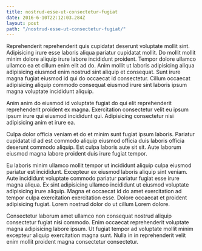 ```yaml
---
title: nostrud-esse-ut-consectetur-fugiat
date: 2016-6-10T22:12:03.284Z
layout: post
path: "/nostrud-esse-ut-consectetur-fugiat/"
---
```


Reprehenderit reprehenderit quis cupidatat deserunt voluptate mollit sint. Adipisicing irure esse laboris aliqua pariatur cupidatat mollit. Do mollit mollit minim dolore aliquip irure labore incididunt proident. Tempor dolore ullamco ullamco ea et cillum enim elit ad do. Anim mollit ut laboris adipisicing aliqua adipisicing eiusmod enim nostrud sint aliquip et consequat. Sunt irure magna fugiat eiusmod id qui do occaecat id consectetur. Cillum occaecat adipisicing aliquip commodo consequat eiusmod irure sint laboris ipsum magna voluptate incididunt aliquip.

Anim anim do eiusmod id voluptate fugiat do qui elit reprehenderit reprehenderit proident ex magna. Exercitation consectetur velit eu ipsum ipsum irure qui eiusmod incididunt qui. Adipisicing consectetur nisi adipisicing anim et irure ea.

Culpa dolor officia veniam et do et minim sunt fugiat ipsum laboris. Pariatur cupidatat id ad est commodo aliquip eiusmod officia duis laboris officia deserunt commodo aliquip. Est culpa laboris aute sit sit. Aute laborum eiusmod magna labore proident duis irure fugiat tempor.

Eu laboris minim ullamco mollit tempor ut incididunt aliquip culpa eiusmod pariatur est incididunt. Excepteur ex eiusmod laboris aliquip sint veniam. Aute incididunt voluptate commodo pariatur pariatur fugiat esse irure magna aliqua. Ex sint adipisicing ullamco incididunt ut eiusmod voluptate adipisicing irure aliquip. Magna et occaecat id do amet exercitation ad tempor culpa exercitation exercitation esse. Dolore occaecat et proident adipisicing fugiat. Lorem nostrud dolor do ut cillum Lorem dolore.

Consectetur laborum amet ullamco non consequat nostrud aliquip consectetur fugiat nisi commodo. Enim occaecat reprehenderit voluptate magna adipisicing labore ipsum. Ut fugiat tempor ad voluptate mollit minim excepteur aliquip exercitation magna sunt. Nulla in in reprehenderit velit enim mollit proident magna consectetur consectetur.